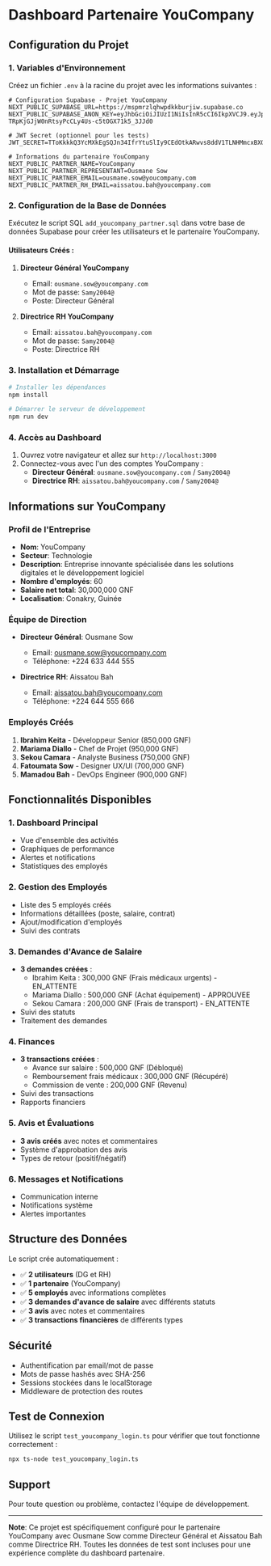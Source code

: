 # Dashboard Partenaire YouCompany

## Configuration du Projet

### 1. Variables d'Environnement

Créez un fichier `.env` à la racine du projet avec les informations suivantes :

```env
# Configuration Supabase - Projet YouCompany
NEXT_PUBLIC_SUPABASE_URL=https://mspmrzlqhwpdkkburjiw.supabase.co
NEXT_PUBLIC_SUPABASE_ANON_KEY=eyJhbGciOiJIUzI1NiIsInR5cCI6IkpXVCJ9.eyJpc3MiOiJzdXBhYmFzZSIsInJlZiI6Im1zcG1yemxxaHdwZGtrYnVyaml3Iiwicm9sZSI6ImFub24iLCJpYXQiOjE3NTA3ODcyNTgsImV4cCI6MjA2NjM2MzI1OH0.zr-TRpKjGJjW0nRtsyPcCLy4Us-c5tOGX71k5_3JJd0

# JWT Secret (optionnel pour les tests)
JWT_SECRET=TToKkkkQ3YcMXkEgSQJn34IfrYtuSlIy9CEdOtkARwvs8ddV1TLNHMmcxBXOMJ4sLZ6lXw8AJLDtgDrdHtvYOA

# Informations du partenaire YouCompany
NEXT_PUBLIC_PARTNER_NAME=YouCompany
NEXT_PUBLIC_PARTNER_REPRESENTANT=Ousmane Sow
NEXT_PUBLIC_PARTNER_EMAIL=ousmane.sow@youcompany.com
NEXT_PUBLIC_PARTNER_RH_EMAIL=aissatou.bah@youcompany.com
```

### 2. Configuration de la Base de Données

Exécutez le script SQL `add_youcompany_partner.sql` dans votre base de données Supabase pour créer les utilisateurs et le partenaire YouCompany.

#### Utilisateurs Créés :

1. **Directeur Général YouCompany**
   - Email: `ousmane.sow@youcompany.com`
   - Mot de passe: `Samy2004@`
   - Poste: Directeur Général

2. **Directrice RH YouCompany**
   - Email: `aissatou.bah@youcompany.com`
   - Mot de passe: `Samy2004@`
   - Poste: Directrice RH

### 3. Installation et Démarrage

```bash
# Installer les dépendances
npm install

# Démarrer le serveur de développement
npm run dev
```

### 4. Accès au Dashboard

1. Ouvrez votre navigateur et allez sur `http://localhost:3000`
2. Connectez-vous avec l'un des comptes YouCompany :
   - **Directeur Général**: `ousmane.sow@youcompany.com` / `Samy2004@`
   - **Directrice RH**: `aissatou.bah@youcompany.com` / `Samy2004@`

## Informations sur YouCompany

### Profil de l'Entreprise
- **Nom**: YouCompany
- **Secteur**: Technologie
- **Description**: Entreprise innovante spécialisée dans les solutions digitales et le développement logiciel
- **Nombre d'employés**: 60
- **Salaire net total**: 30,000,000 GNF
- **Localisation**: Conakry, Guinée

### Équipe de Direction
- **Directeur Général**: Ousmane Sow
  - Email: ousmane.sow@youcompany.com
  - Téléphone: +224 633 444 555

- **Directrice RH**: Aissatou Bah
  - Email: aissatou.bah@youcompany.com
  - Téléphone: +224 644 555 666

### Employés Créés
1. **Ibrahim Keita** - Développeur Senior (850,000 GNF)
2. **Mariama Diallo** - Chef de Projet (950,000 GNF)
3. **Sekou Camara** - Analyste Business (750,000 GNF)
4. **Fatoumata Sow** - Designer UX/UI (700,000 GNF)
5. **Mamadou Bah** - DevOps Engineer (900,000 GNF)

## Fonctionnalités Disponibles

### 1. **Dashboard Principal**
- Vue d'ensemble des activités
- Graphiques de performance
- Alertes et notifications
- Statistiques des employés

### 2. **Gestion des Employés**
- Liste des 5 employés créés
- Informations détaillées (poste, salaire, contrat)
- Ajout/modification d'employés
- Suivi des contrats

### 3. **Demandes d'Avance de Salaire**
- **3 demandes créées** :
  - Ibrahim Keita : 300,000 GNF (Frais médicaux urgents) - EN_ATTENTE
  - Mariama Diallo : 500,000 GNF (Achat équipement) - APPROUVEE
  - Sekou Camara : 200,000 GNF (Frais de transport) - EN_ATTENTE
- Suivi des statuts
- Traitement des demandes

### 4. **Finances**
- **3 transactions créées** :
  - Avance sur salaire : 500,000 GNF (Débloqué)
  - Remboursement frais médicaux : 300,000 GNF (Récupéré)
  - Commission de vente : 200,000 GNF (Revenu)
- Suivi des transactions
- Rapports financiers

### 5. **Avis et Évaluations**
- **3 avis créés** avec notes et commentaires
- Système d'approbation des avis
- Types de retour (positif/négatif)

### 6. **Messages et Notifications**
- Communication interne
- Notifications système
- Alertes importantes

## Structure des Données

Le script crée automatiquement :
- ✅ **2 utilisateurs** (DG et RH)
- ✅ **1 partenaire** (YouCompany)
- ✅ **5 employés** avec informations complètes
- ✅ **3 demandes d'avance de salaire** avec différents statuts
- ✅ **3 avis** avec notes et commentaires
- ✅ **3 transactions financières** de différents types

## Sécurité

- Authentification par email/mot de passe
- Mots de passe hashés avec SHA-256
- Sessions stockées dans le localStorage
- Middleware de protection des routes

## Test de Connexion

Utilisez le script `test_youcompany_login.ts` pour vérifier que tout fonctionne correctement :

```bash
npx ts-node test_youcompany_login.ts
```

## Support

Pour toute question ou problème, contactez l'équipe de développement.

---

**Note**: Ce projet est spécifiquement configuré pour le partenaire YouCompany avec Ousmane Sow comme Directeur Général et Aissatou Bah comme Directrice RH. Toutes les données de test sont incluses pour une expérience complète du dashboard partenaire. 